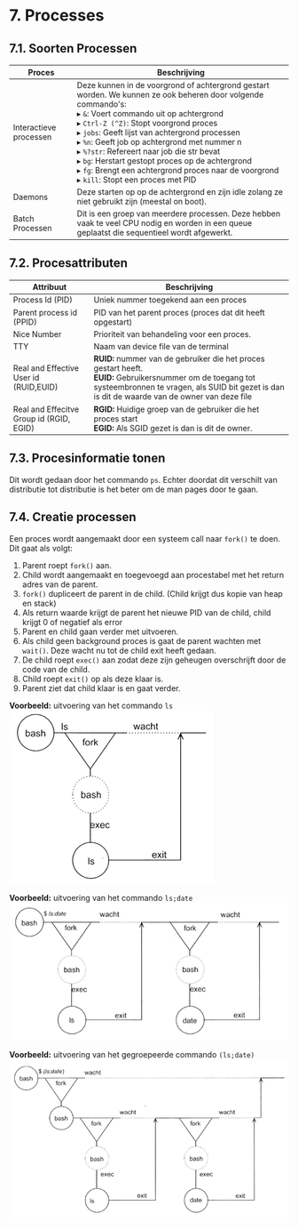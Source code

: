 # 7. Processes
## 7.1. Soorten Processen
|Proces|Beschrijving|
|-|-|
|Interactieve processen|Deze kunnen in de voorgrond of achtergrond gestart worden. We kunnen ze ook beheren door volgende commando's:<br />▸ `&`: Voert commando uit op achtergrond<br />▸ `Ctrl-Z (^Z)`: Stopt voorgrond proces<br />▸ `jobs`: Geeft lijst van achtergrond processen<br />▸ `%n`: Geeft job op achtergrond met nummer n<br />▸ `%?str`: Refereert naar job die str bevat<br />▸ `bg`: Herstart gestopt proces op de achtergrond<br />▸ `fg`: Brengt een achtergrond proces naar de voorgrond<br />▸ `kill`: Stopt een proces met PID<br />|
|Daemons|Deze starten op op de achtergrond en zijn idle zolang ze niet gebruikt zijn (meestal on boot).|
|Batch Processen|Dit is een groep van meerdere processen. Deze hebben vaak te veel CPU nodig en worden in een queue geplaatst die sequentieel wordt afgewerkt.|

## 7.2. Procesattributen
|Attribuut|Beschrijving|
|-|-|
|Process Id (PID)|Uniek nummer toegekend aan een proces|
|Parent process id (PPID)|PID van het parent proces (proces dat dit heeft opgestart)|
|Nice Number|Prioriteit van behandeling voor een proces.|
|TTY|Naam van device file van de terminal|
|Real and Effective User id (RUID,EUID)|**RUID:** nummer van de gebruiker die het proces gestart heeft.<br />**EUID:** Gebruikersnummer om de toegang tot systeembronnen te vragen, als SUID bit gezet is dan is dit de waarde van de owner van deze file|
|Real and Effecitve Group id (RGID, EGID)|**RGID:** Huidige groep van de gebruiker die het proces start</br >**EGID:** Als SGID gezet is dan is dit de owner.

## 7.3. Procesinformatie tonen
Dit wordt gedaan door het commando `ps`. Echter doordat dit verschilt van distributie tot distributie is het beter om de man pages door te gaan.

## 7.4. Creatie processen
Een proces wordt aangemaakt door een systeem call naar `fork()` te doen. Dit gaat als volgt:

1. Parent roept `fork()` aan.
2. Child wordt aangemaakt en toegevoegd aan procestabel met het return adres van de parent.
3. `fork()` dupliceert de parent in de child. (Child krijgt dus kopie van heap en stack)
4. Als return waarde krijgt de parent het nieuwe PID van de child, child krijgt 0 of negatief als error
5. Parent en child gaan verder met uitvoeren.
6. Als child geen background proces is gaat de parent wachten met `wait()`. Deze wacht nu tot de child exit heeft gedaan.
7. De child roept `exec()` aan zodat deze zijn geheugen overschrijft door de code van de child.
8. Child roept `exit()` op als deze klaar is.
9. Parent ziet dat child klaar is en gaat verder.

**Voorbeeld:** uitvoering van het commando `ls`
![3.jpg](3.jpg)

**Voorbeeld:** uitvoering van het commando `ls;date`
![1.jpg](1.jpg)

**Voorbeeld:** uitvoering van het gegroepeerde commando `(ls;date)`
![2.jpg](2.jpg)